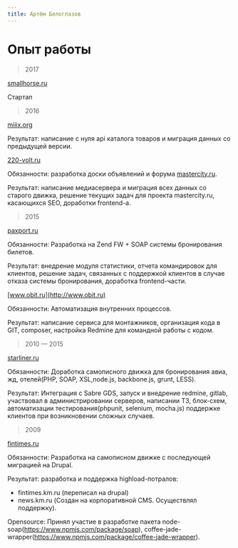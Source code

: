 ```yaml
---
title: Артём Белоглазов
---
```


# Опыт работы

> 2017

[smallhorse.ru](http://smallhorse.ru)

Стартап

> 2016

[miiix.org](http://miiix.org)

Результат: написание с нуля api каталога товаров и миграция данных со предыдущей версии.

[220-volt.ru](http://www.220-volt.ru)

Обязанности: разработка доски объявлений и форума [mastercity.ru](http://mastercity.ru).

Результат: написание медиасервера и миграция всех данных со старого движка, решение текущих задач для проекта mastercity.ru, касающихся SEO, доработки frontend-а.

> 2015

[paxport.ru](http://paxport.ru)

Обязанности: Разработка на Zend FW + SOAP системы бронирования билетов.

Результат: внедрение модуля статистики, отчета командировок для клиентов, решение задач, связанных с поддержкой клиентов в случае отказа системы бронирования, доработка frontend-части.

[www.obit.ru](http://www.obit.ru)

Обязанности: Автоматизация внутренних процессов.

Результат: написание сервиса для монтажников, организация кода в GIT, composer, настройка Redmine для командной работы с кодом.


> 2010 — 2015

[starliner.ru](http://starliner.ru)

Обязанности: Доработка самописного движка для бронирования авиа, жд, отелей(PHP, SOAP, XSL,node.js, backbone.js, grunt, LESS).

Результат: Интеграция с Sabre GDS, запуск и внедрение redmine, gitlab, участвовал в администрировании серверов, написании ТЗ, блок-схем, автоматизации тестирования(phpunit, selenium, mocha.js) поддержке клиентов при возникновении сложных случаев.

> 2009

[fintimes.ru](http://fintimes.ru)

Обязанности: Разработка на самописном движке с последующей миграцией на Drupal.

Результат: 
разработка и поддержка highload-потралов:
- fintimes.km.ru (переписал на drupal)
- news.km.ru (Создан на корпоративной CMS. Осуществлял поддержку).

Opensource:
Принял участие в разработке пакета node-soap(https://www.npmjs.com/package/soap), coffee-jade-wrapper(https://www.npmjs.com/package/coffee-jade-wrapper).
 

